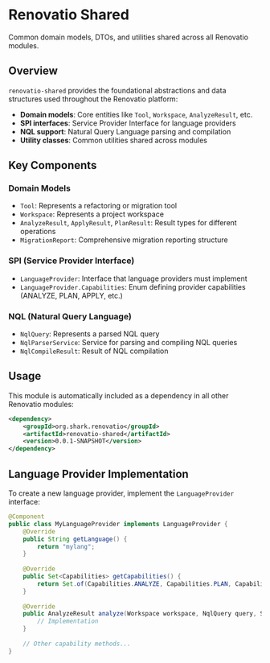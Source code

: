 # Renovatio Shared

Common domain models, DTOs, and utilities shared across all Renovatio modules.

## Overview

`renovatio-shared` provides the foundational abstractions and data structures used throughout the Renovatio platform:

- **Domain models**: Core entities like `Tool`, `Workspace`, `AnalyzeResult`, etc.
- **SPI interfaces**: Service Provider Interface for language providers
- **NQL support**: Natural Query Language parsing and compilation
- **Utility classes**: Common utilities shared across modules

## Key Components

### Domain Models
- `Tool`: Represents a refactoring or migration tool
- `Workspace`: Represents a project workspace
- `AnalyzeResult`, `ApplyResult`, `PlanResult`: Result types for different operations
- `MigrationReport`: Comprehensive migration reporting structure

### SPI (Service Provider Interface)
- `LanguageProvider`: Interface that language providers must implement
- `LanguageProvider.Capabilities`: Enum defining provider capabilities (ANALYZE, PLAN, APPLY, etc.)

### NQL (Natural Query Language)
- `NqlQuery`: Represents a parsed NQL query
- `NqlParserService`: Service for parsing and compiling NQL queries
- `NqlCompileResult`: Result of NQL compilation

## Usage

This module is automatically included as a dependency in all other Renovatio modules:

```xml
<dependency>
    <groupId>org.shark.renovatio</groupId>
    <artifactId>renovatio-shared</artifactId>
    <version>0.0.1-SNAPSHOT</version>
</dependency>
```

## Language Provider Implementation

To create a new language provider, implement the `LanguageProvider` interface:

```java
@Component
public class MyLanguageProvider implements LanguageProvider {
    @Override
    public String getLanguage() {
        return "mylang";
    }
    
    @Override
    public Set<Capabilities> getCapabilities() {
        return Set.of(Capabilities.ANALYZE, Capabilities.PLAN, Capabilities.APPLY);
    }
    
    @Override
    public AnalyzeResult analyze(Workspace workspace, NqlQuery query, Scope scope) {
        // Implementation
    }
    
    // Other capability methods...
}
```